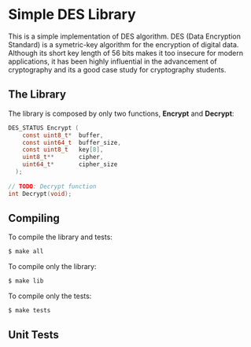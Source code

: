 # Simple DES Library
This is a simple implementation of DES algorithm. DES (Data Encryption Standard) is a symetric-key algorithm for the encryption of digital data. Although its short key length of 56 bits makes it too insecure for modern applications, it has been highly influential in the advancement of cryptography and its a good case study for cryptography students.

## The Library
The library is composed by only two functions, **Encrypt** and **Decrypt**:
```c
DES_STATUS Encrypt (
    const uint8_t*  buffer, 
    const uint64_t  buffer_size, 
    const uint8_t   key[8],
    uint8_t**       cipher,
    uint64_t*       cipher_size
  );
  
// TODO: Decrypt function
int Decrypt(void);
```
## Compiling
To compile the library and tests:
```sh
$ make all
```

To compile only the library:
```sh
$ make lib
```

To compile only the tests:
```sh
$ make tests
```

## Unit Tests
